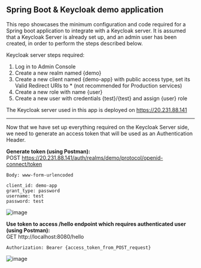 ## Spring Boot & Keycloak demo application
This repo showcases the minimum configuration and code required for a Spring boot application to integrate with a Keycloak server.
It is assumed that a Keycloak Server is already set up, and an admin user has been created, in order to perform the steps described below.

Keycloak server steps required:
1. Log in to Admin Console
2. Create a new realm named {demo}
3. Create a new client named {demo-app} with public access type, set its Valid Redirect URIs to * (not recommended for Production services)
4. Create a new role with name {user}
5. Create a new user with credentials {test}/{test} and assign {user} role

The Keycloak server used in this app is deployed on https://20.231.88.141

---

Now that we have set up everything required on the Keycloak Server side, we need to generate an access token that will be used as an Authentication Header.

**Generate token (using Postman):**  
POST https://20.231.88.141/auth/realms/demo/protocol/openid-connect/token  

```
Body: www-form-urlencoded  

client_id: demo-app  
grant_type: password  
username: test  
password: test
```

![image](https://user-images.githubusercontent.com/23719920/168478283-f941224d-8a28-4dc6-8c35-93f2c886d814.png)

**Use token to access /hello endpoint which requires authenticated user (using Postman):**  
GET http://localhost:8080/hello
```
Authorization: Bearer {access_token_from_POST_request}
```

![image](https://user-images.githubusercontent.com/23719920/168478554-18d5b20c-269d-4609-a13f-940bc0cf1c90.png)
